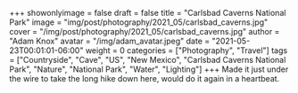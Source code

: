 +++
showonlyimage = false
draft = false
title = "Carlsbad Caverns National Park"
image = "img/post/photography/2021_05/carlsbad_caverns.jpg"
cover = "/img/post/photography/2021_05/carlsbad_caverns.jpg"
author = "Adam Knox"
avatar = "/img/adam_avatar.jpeg"
date = "2021-05-23T00:01:01-06:00"
weight = 0
categories = ["Photography", "Travel"]
tags = ["Countryside", "Cave", "US", "New Mexico", "Carlsbad Caverns National Park", "Nature", "National Park", "Water", "Lighting"]
+++
Made it just under the wire to take the long hike down here, would do it again in a heartbeat.
<!--more-->